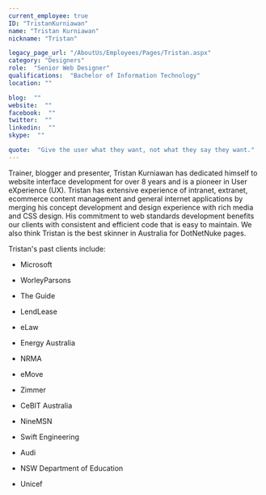 ```yaml
---
current_employee: true
ID: "TristanKurniawan"
name: "Tristan Kurniawan"
nickname: "Tristan"

legacy_page_url: "/AboutUs/Employees/Pages/Tristan.aspx"
category: "Designers"
role:  "Senior Web Designer"
qualifications:  "Bachelor of Information Technology"
location: ""

blog:  ""
website:  ""
facebook:  ""
twitter:  ""
linkedin:  ""
skype:  ""

quote:  "Give the user what they want, not what they say they want."
---
```


Trainer, blogger and presenter, Tristan Kurniawan has dedicated himself to website interface development for over 8 years and is a pioneer in User eXperience (UX). Tristan has extensive experience of intranet, extranet, ecommerce content management and general internet applications by merging his concept development and design experience with rich media and CSS design. His commitment to web standards development benefits our clients with consistent and efficient code that is easy to maintain. We also think Tristan is the best skinner in Australia for DotNetNuke pages.

Tristan's past clients include: 

*   Microsoft
*   WorleyParsons
*   The Guide
*   LendLease
*   eLaw

*   Energy Australia
*   NRMA
*   eMove
*   Zimmer 
*   CeBIT Australia

*   NineMSN
*   Swift Engineering
*   Audi
*   NSW Department of Education
*   Unicef 